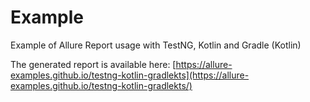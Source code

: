 # Example

Example of Allure Report usage with TestNG, Kotlin and Gradle (Kotlin)

The generated report is available here: [https://allure-examples.github.io/testng-kotlin-gradlekts](https://allure-examples.github.io/testng-kotlin-gradlekts/)

